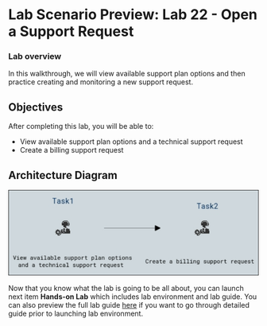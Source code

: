 # Lab Scenario Preview: Lab 22 - Open a Support Request

### Lab overview

In this walkthrough, we will view available support plan options and then practice creating and monitoring a new support request.

## Objectives

After completing this lab, you will be able to:

- View available support plan options and a technical support request
- Create a billing support request

## Architecture Diagram

![](../images/az900lab22.png)

Now that you know what the lab is going to be all about, you can launch next item **Hands-on Lab** which includes lab environment and lab guide. You can also preview the full lab guide [here](https://experience.cloudlabs.ai/#/labguidepreview/bd96959a-459c-48e1-903a-545ada6f4cf2) if you want to go through detailed guide prior to launching lab environment.
